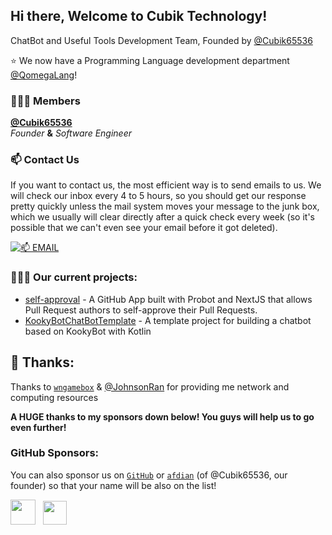 ## Hi there, Welcome to Cubik Technology!

ChatBot and Useful Tools Development Team, Founded by [@Cubik65536](https://github.com/Cubik65536)

:star: We now have a Programming Language development department [@QomegaLang](https://github.com/QomegaLang)!

### 👨🏻‍💻 Members

**[@Cubik65536](https://github.com/Cubik65536)**
<br/>
*Founder* **&** *Software Engineer*

### 📫 Contact Us

If you want to contact us, the most efficient way is to send emails to us. We will check our inbox every 4 to 5 hours, so you should get our response pretty quickly unless the mail system moves your message to the junk box, which we usually will clear directly after a quick check every week (so it's possible that we can't even see your email before it got deleted).

[![📫 EMAIL](https://img.shields.io/badge/📫%20EMAIL-admin%40cubik65536.top-informational?style=for-the-badge)](mailto:admin@cubik65536.top)

### 🧑🏻‍💻 Our current projects:

- [self-approval](https://github.com/CubikTech/self-approval) - A GitHub App built with Probot and NextJS that allows Pull Request authors to self-approve their Pull Requests.
- [KookyBotChatBotTemplate](https://github.com/CubikTech/KookyBotChatBotTemplate) - A template project for building a chatbot based on KookyBot with Kotlin

## 🎉 Thanks:

Thanks to [`wngamebox`](https://wngamebox.cn) & [@JohnsonRan](https://github.com/JohnsonRan) for providing me network and computing resources

**A HUGE thanks to my sponsors down below! You guys will help us to go even further!** 

### GitHub Sponsors:

You can also sponsor us on [`GitHub`](https://github.com/sponsors/Cubik65536) or [`afdian`](https://afdian.net/@ixortech) (of @Cubik65536, our founder) so that your name will be also on the list!

<p>
  <a href="https://github.com/sponsors/Cubik65536"><img src="https://img.shields.io/badge/sponsor-30363D?style=for-the-badge&logo=GitHub-Sponsors&logoColor=#EA4AAA" width="auto" height="40" /></a>
  &nbsp;
  <a href="https://afdian.net/@cubik65536"><img src="https://cdn.jsdelivr.net/gh/Cubik65536/cubik-favicons@main/support%20me%20on%20afd.png" width="auto" height="38" /></a>
</p>
